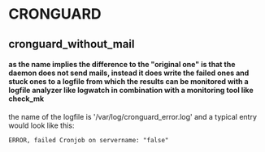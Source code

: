 # CRONGUARD
## cronguard_without_mail

#### as the name implies the difference to the "original one" is that the daemon does not send mails, instead it does write the failed ones and stuck ones to a logfile from which the results can be monitored with a logfile analyzer like logwatch in combination with a monitoring tool like check_mk

the name of the logfile is '/var/log/cronguard_error.log' and a typical entry would look like this:
```
ERROR, failed Cronjob on servername: "false"
```
